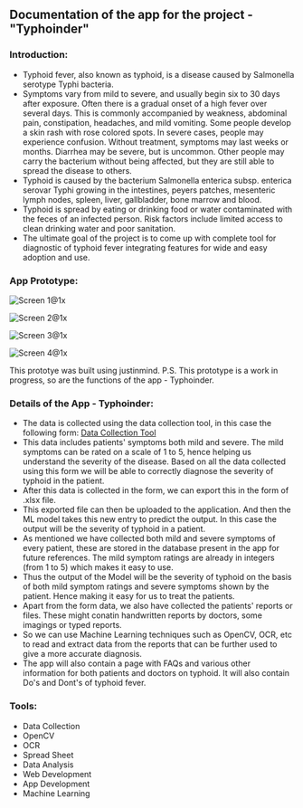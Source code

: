 ## Documentation of the app for the project - "Typhoinder"

### Introduction: 

- Typhoid fever, also known as typhoid, is a disease caused by Salmonella serotype Typhi bacteria.
- Symptoms vary from mild to severe, and usually begin six to 30 days after exposure. Often there is a gradual onset of a high fever over several days.
This is commonly accompanied by weakness, abdominal pain, constipation, headaches, and mild vomiting.
Some people develop a skin rash with rose colored spots. In severe cases, people may experience confusion.
Without treatment, symptoms may last weeks or months. Diarrhea may be severe, but is uncommon. 
Other people may carry the bacterium without being affected, but they are still able to spread the disease to others.
- Typhoid is caused by the bacterium Salmonella enterica subsp. enterica serovar Typhi growing in the intestines, peyers patches, mesenteric lymph nodes, spleen, liver, gallbladder, bone marrow and blood.
- Typhoid is spread by eating or drinking food or water contaminated with the feces of an infected person.
Risk factors include limited access to clean drinking water and poor sanitation.
- The ultimate goal of the project is to come up with complete tool for diagnostic of typhoid fever integrating features for wide and easy adoption and use.

### App Prototype:

![Screen 1@1x](https://user-images.githubusercontent.com/75844962/164027622-54aa8c65-9eaa-4cef-9f6b-951bf7b89c64.png)

![Screen 2@1x](https://user-images.githubusercontent.com/75844962/164027644-55181beb-1291-44a7-8a14-52217958e3e5.png)

![Screen 3@1x](https://user-images.githubusercontent.com/75844962/164027653-060e778d-b57e-4313-8f55-73e0b56c2161.png)

![Screen 4@1x](https://user-images.githubusercontent.com/75844962/164027658-7db816aa-02bd-43b0-babf-ae63076b3e5e.png)

This prototye was built using justinmind.
P.S. This prototype is a work in progress, so are the functions of the app - Typhoinder.

### Details of the App - Typhoinder:

- The data is collected using the data collection tool, in this case the following form: [Data Collection Tool](https://www.cognitoforms.com/Kriti1/PatientSurveyTyphoidFeverClinicalData)
- This data includes patients' symptoms both mild and severe. The mild symptoms can be rated on a scale of 1 to 5, hence helping us understand the severity of the disease.
Based on all the data collected using this form we will be able to correctly diagnose the severity of typhoid in the patient.
- After this data is collected in the form, we can export this in the form of .xlsx file.
- This exported file can then be uploaded to the application. And then the ML model takes this new entry to predict the output. In this case the output will be the severity of typhoid in a patient.
- As mentioned we have collected both mild and severe symptoms of every patient, these are stored in the database present in the app for future references. The mild symptom ratings are already in integers (from 1 to 5) which makes it easy to use.
- Thus the output of the Model will be the severity of typhoid on the basis of both mild symptom ratings and severe symptoms shown by the patient.
Hence making it easy for us to treat the patients. 
- Apart from the form data, we also have collected the patients' reports or files. These might conatin handwritten reports by doctors, some imagings or typed reports.
- So we can use Machine Learning techniques such as OpenCV, OCR, etc to read and extract data from the reports that can be further used to give a more accurate diagnosis.
- The app will also contain a page with FAQs and various other information for both patients and doctors on typhoid. It will also contain Do's and Dont's of typhoid fever. 

### Tools:

- Data Collection
- OpenCV
- OCR
- Spread Sheet
- Data Analysis
- Web Development
- App Development
- Machine Learning
